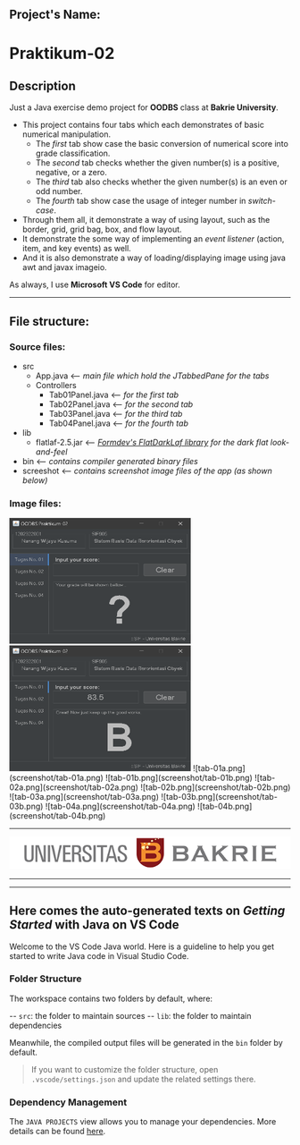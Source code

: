 ## **Project's Name:**
# Praktikum-02

## **Description**
Just a Java exercise demo project for **OODBS** class at **Bakrie University**.

- This project contains four tabs which each demonstrates of basic numerical manipulation.
    - The *first* tab show case the basic conversion of numerical score into grade classification.
    - The *second* tab checks whether the given number(s) is a positive, negative, or a zero.
    - The *third* tab also checks whether the given number(s) is an even or odd number.
    - The *fourth* tab show case the usage of integer number in *switch-case*.
- Through them all, it demonstrate a way of using layout, such as the border, grid, grid bag, box, and flow layout.
- It demonstrate the some way of implementing an *event listener* (action, item, and key events) as well.
- And it is also demonstrate a way of loading/displaying image using java awt and javax imageio.

As always, I use **Microsoft VS Code** for editor.

---
## **File structure:**
### Source files:
  - src
    - App.java               <-- *main file which hold the JTabbedPane for the tabs*
    - Controllers
      - Tab01Panel.java      <-- *for the first tab*
      - Tab02Panel.java      <-- *for the second tab*
      - Tab03Panel.java      <-- *for the third tab*
      - Tab04Panel.java      <-- *for the fourth tab*
  - lib
      - flatlaf-2.5.jar      <-- [*Formdev's FlatDarkLaf library*](https://www.formdev.com/flatlaf/#download) *for the dark flat look-and-feel*
  - bin                      <-- *contains compiler generated binary files*
  - screeshot                <-- *contains screenshot image files of the app (as shown below)*

### Image files:
<picture>
    <img src="screenshot/tab-01a.png" width="325" height="225" /><img src="screenshot/tab-01b.png" width="325" height="225" />
</picture>
![tab-01a.png](screenshot/tab-01a.png) ![tab-01b.png](screenshot/tab-01b.png) ![tab-02a.png](screenshot/tab-02a.png) ![tab-02b.png](screenshot/tab-02b.png) ![tab-03a.png](screenshot/tab-03a.png) ![tab-03b.png](screenshot/tab-03b.png) ![tab-04a.png](screenshot/tab-04a.png) ![tab-04b.png](screenshot/tab-04b.png) 

---

![UB banner](https://github.com/nw-kusuma/Mobile-Programming-Class/blob/main/mp_class_flutterdemo/assets/images/Logo_UB_Tengah.png)

---
---

## **Here comes the auto-generated texts on _Getting Started_ with Java on VS Code**

Welcome to the VS Code Java world. Here is a guideline to help you get started to write Java code in Visual Studio Code.

### Folder Structure

The workspace contains two folders by default, where:

-- `src`: the folder to maintain sources
-- `lib`: the folder to maintain dependencies

Meanwhile, the compiled output files will be generated in the `bin` folder by default.

> If you want to customize the folder structure, open `.vscode/settings.json` and update the related settings there.

### Dependency Management

The `JAVA PROJECTS` view allows you to manage your dependencies. More details can be found [here](https://github.com/microsoft/vscode-java-dependency#manage-dependencies).

